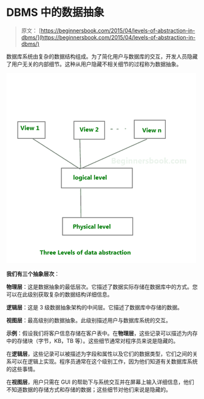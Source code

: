 # DBMS 中的数据抽象

> 原文： [https://beginnersbook.com/2015/04/levels-of-abstraction-in-dbms/](https://beginnersbook.com/2015/04/levels-of-abstraction-in-dbms/)

数据库系统由复杂的数据结构组成。为了简化用户与数据库的交互，开发人员隐藏了用户无关的内部细节。这种从用户隐藏不相关细节的过程称为数据抽象。

![3 levels of abstraction](img/155d2d3c5c8a5b06ea0425a92cbcc8ed.jpg)

**我们有三个抽象层次**：

**物理层**：这是数据抽象的最低层次。它描述了数据实际存储在数据库中的方式。您可以在此级别获取复杂的数据结构详细信息。

**逻辑层**：这是 3 级数据抽象架构的中间层。它描述了数据库中存储的数据。

**视图层**：最高级别的数据抽象。此级别描述用户与数据库系统的交互。

**示例**：假设我们将客户信息存储在客户表中。在**物理层**，这些记录可以描述为内存中的存储块（字节，KB，TB 等）。这些细节通常对程序员来说是隐藏的。

在**逻辑层**，这些记录可以被描述为字段和属性以及它们的数据类型，它们之间的关系可以在逻辑上实现。程序员通常在这个级别工作，因为他们知道有关数据库系统的这些事情。

在**视图层**，用户只需在 GUI 的帮助下与系统交互并在屏幕上输入详细信息，他们不知道数据的存储方式和存储的数据；这些细节对他们来说是隐藏的。